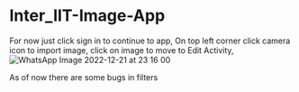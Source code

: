 # Inter_IIT-Image-App
For now just click sign in to continue to app,
On top left corner click camera icon to import image,
click on image to move to Edit Activity,
![WhatsApp Image 2022-12-21 at 23 16 00](https://user-images.githubusercontent.com/99140862/208971338-0b6dc9ad-47e7-4b23-9682-a15e14a9db0c.jpeg)

As of now there are some bugs in filters
